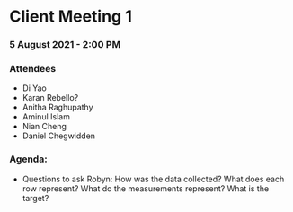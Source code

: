 # Client Meeting 1

### 5 August 2021 - 2:00 PM

### Attendees

- Di Yao
- Karan Rebello?
- Anitha Raghupathy
- Aminul Islam
- Nian Cheng
- Daniel Chegwidden

### Agenda:

- Questions to ask Robyn:
How was the data collected?
What does each row represent?
What do the measurements represent?
What is the target?
